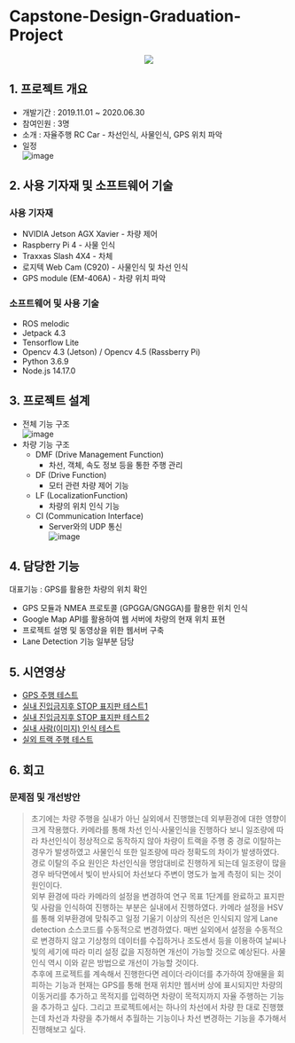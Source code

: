 # Capstone-Design-Graduation-Project

<center><img src="https://user-images.githubusercontent.com/103913683/184589933-ff56add8-f8b2-46fd-84bf-aae1b942d828.png"></center>

## 1. 프로젝트 개요
- 개발기간 : 2019.11.01 ~ 2020.06.30
- 참여인원 : 3명
- 소개 : 자율주행 RC Car - 차선인식, 사물인식, GPS 위치 파악
- 일정 </br>
![image](https://user-images.githubusercontent.com/103913683/184660178-6b3e7bcc-828d-45d9-8ffb-f2ed1768ca16.png)


## 2. 사용 기자재 및 소프트웨어 기술
### 사용 기자재
- NVIDIA Jetson AGX Xavier - 차량 제어
- Raspberry Pi 4 - 사물 인식
- Traxxas Slash 4X4 - 차체
- 로지텍 Web Cam (C920) - 사물인식 및 차선 인식
- GPS module (EM-406A) - 차량 위치 파악

### 소프트웨어 및 사용 기술
- ROS melodic
- Jetpack 4.3
- Tensorflow Lite
- Opencv 4.3 (Jetson) / Opencv 4.5 (Rassberry Pi)
- Python 3.6.9
- Node.js 14.17.0

## 3. 프로젝트 설계
- 전체 기능 구조</br>
![image](https://user-images.githubusercontent.com/103913683/184658274-dc79c36f-401e-4882-a9a9-08460b2b5352.png)
- 차량 기능 구조
  - DMF (Drive Management Function)
    - 차선, 객체, 속도 정보 등을 통한 주행 관리
  - DF (Drive Function)
    - 모터 관련 차량 제어 기능
  - LF (LocalizationFunction)
    - 차량의 위치 인식 기능
  - CI (Communication Interface)
    - Server와의 UDP 통신</br>
![image](https://user-images.githubusercontent.com/103913683/184658625-4ffb65c5-f1d2-4fd8-ac8b-d39ef559f7bb.png)

## 4. 담당한 기능
대표기능 : GPS를 활용한 차량의 위치 확인
- GPS 모듈과 NMEA 프로토콜 (GPGGA/GNGGA)를 활용한 위치 인식
- Google Map API를 활용하여 웹 서버에 차량의 현재 위치 표현
- 프로젝트 설명 및 동영상을 위한 웹서버 구축
- Lane Detection 기능 일부분 담당

## 5. 시연영상
- [GPS 주행 테스트](https://youtu.be/mS-XMv0DXyI)
- [실내 진입금지후 STOP 표지판 테스트1](https://youtu.be/ezSZCGsHeOE)
- [실내 진입금지후 STOP 표지판 테스트2](https://youtu.be/VZLbV189xVc)
- [실내 사람(이미지) 인식 테스트](https://youtu.be/fWBu_FuCiHA)
- [실외 트랙 주행 테스트](https://youtu.be/rxKsBFIYjmE)
## 6. 회고
### 문제점 및 개선방안
>  초기에는 차량 주행을 실내가 아닌 실외에서 진행했는데 외부환경에 대한 영향이 크게 작용했다. 카메라를 통해 차선 인식·사물인식을 진행하다 보니 일조량에 따라 차선인식이 정상적으로 동작하지 않아 차량이 트랙을 주행 중 경로 이탈하는 경우가 발생하였고 사물인식 또한 일조량에 따라 정확도의 차이가 발생하였다. 경로 이탈의 주요 원인은 차선인식을 명암대비로 진행하게 되는데 일조량이 많을 경우 바닥면에서 빛이 반사되어 차선보다 주변이 명도가 높게 측정이 되는 것이 원인이다.</br>
   외부 환경에 따라 카메라의 설정을 변경하여 연구 목표 1단계를 완료하고 표지판 및 사람을 인식하여 진행하는 부분은 실내에서 진행하였다. 카메라 설정을 HSV를 통해 외부환경에 맞춰주고 일정 기울기 이상의 직선은 인식되지 않게 Lane detection 소스코드를 수동적으로 변경하였다. 매번 실외에서 설정을 수동적으로 변경하지 않고 기상청의 데이터를 수집하거나 조도센서 등을 이용하여 날씨나 빛의 세기에 따라 미리 설정 값을 지정하면 개선이 가능할 것으로 예상된다. 사물인식 역시 이와 같은 방법으로 개선이 가능할 것이다.</br>
   추후에 프로젝트를 계속해서 진행한다면 레이더·라이더를 추가하여 장애물을 회피하는 기능과 현재는 GPS를 통해 현재 위치만 웹서버 상에 표시되지만 차량의 이동거리를 추가하고 목적지를 입력하면 차량이 목적지까지 자율 주행하는 기능을 추가하고 싶다. 그리고 프로젝트에서는 하나의 차선에서 차량 한 대로 진행했는데 차선과 차량을 추가해서 추월하는 기능이나 차선 변경하는 기능을 추가해서 진행해보고 싶다.
